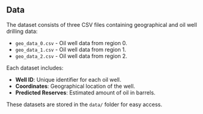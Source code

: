 ## Data

The dataset consists of three CSV files containing geographical and oil well drilling data:

- `geo_data_0.csv` - Oil well data from region 0.
- `geo_data_1.csv` - Oil well data from region 1.
- `geo_data_2.csv` - Oil well data from region 2.

Each dataset includes:
- **Well ID**: Unique identifier for each oil well.
- **Coordinates**: Geographical location of the well.
- **Predicted Reserves**: Estimated amount of oil in barrels.

These datasets are stored in the `data/` folder for easy access.
